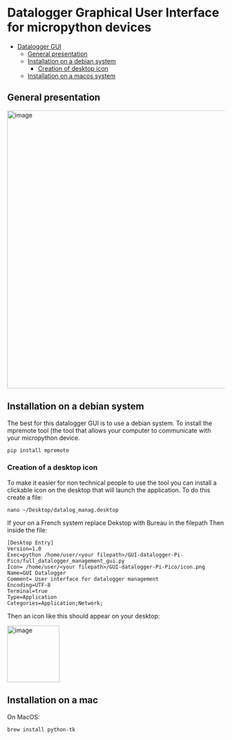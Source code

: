 # Datalogger Graphical User Interface for micropython devices

- [Datalogger GUI](#datalogger-graphical-user-interface-for-micropython-devices)
  * [General presentation](#general-presentation)
  * [Installation on a debian system](#installation-on-a-debian-system)
    + [Creation of desktop icon](#creation-of-a-desktop-icon)
  * [Installation on a macos system](#installation-on-a-mac)

## General presentation
<img width="758" height="644" alt="image" src="https://github.com/user-attachments/assets/6f7a00f6-389b-4f43-8199-4f0c8f5063ab" />


## Installation on a debian system
The best for this datalogger GUI is to use a debian system. 
To install the mpremote tool (the tool that allows your computer to communicate with your micropython device.
```
pip install mpremote
```
### Creation of a desktop icon
To make it easier for non technical people to use the tool you can install a clickable icon on the desktop that will launch the application.
To do this create a file: 
```
nano ~/Desktop/datalog_manag.desktop
```
If your on a French system replace Dekstop with Bureau in the filepath
Then inside the file:
```
[Desktop Entry]
Version=1.0
Exec=python /home/user/<your filepath>/GUI-datalogger-Pi-Pico/full_datalogger_management_gui.py
Icon= /home/user/<your filepath>/GUI-datalogger-Pi-Pico/icon.png
Name=GUI Datalogger
Comment= User interface for datalogger management
Encoding=UTF-8
Terminal=true
Type=Application
Categories=Application;Network;
```
Then an icon like this should appear on your desktop:

<img width="121" height="131" alt="image" src="https://github.com/user-attachments/assets/1898767e-f76d-4ce0-b9a7-0ce83e580162" />

## Installation on a mac
On MacOS: 
```
brew install python-tk
```

